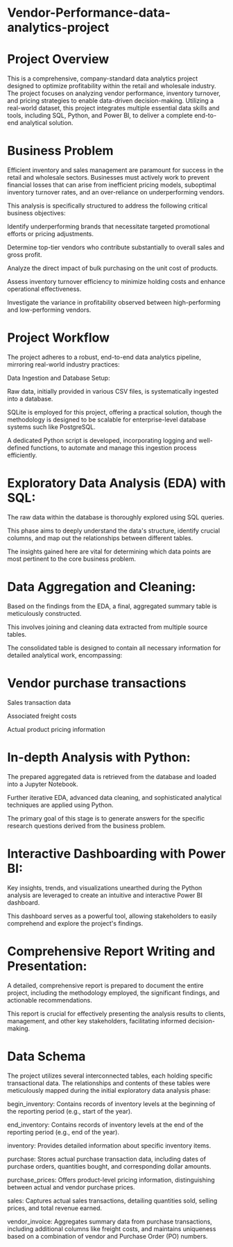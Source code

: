 # Vendor-Performance-data-analytics-project

# Project Overview
This is a comprehensive, company-standard data analytics project designed to optimize profitability within the retail and wholesale industry. The project focuses on analyzing vendor performance, inventory turnover, and pricing strategies to enable data-driven decision-making. Utilizing a real-world dataset, this project integrates multiple essential data skills and tools, including SQL, Python, and Power BI, to deliver a complete end-to-end analytical solution.


# Business Problem
Efficient inventory and sales management are paramount for success in the retail and wholesale sectors. Businesses must actively work to prevent financial losses that can arise from inefficient pricing models, suboptimal inventory turnover rates, and an over-reliance on underperforming vendors.

This analysis is specifically structured to address the following critical business objectives:

Identify underperforming brands that necessitate targeted promotional efforts or pricing adjustments.

Determine top-tier vendors who contribute substantially to overall sales and gross profit.

Analyze the direct impact of bulk purchasing on the unit cost of products.

Assess inventory turnover efficiency to minimize holding costs and enhance operational effectiveness.

Investigate the variance in profitability observed between high-performing and low-performing vendors.


# Project Workflow
The project adheres to a robust, end-to-end data analytics pipeline, mirroring real-world industry practices:

Data Ingestion and Database Setup:

Raw data, initially provided in various CSV files, is systematically ingested into a database.

SQLite is employed for this project, offering a practical solution, though the methodology is designed to be scalable for enterprise-level database systems such like PostgreSQL.

A dedicated Python script is developed, incorporating logging and well-defined functions, to automate and manage this ingestion process efficiently.


# Exploratory Data Analysis (EDA) with SQL:

The raw data within the database is thoroughly explored using SQL queries.

This phase aims to deeply understand the data's structure, identify crucial columns, and map out the relationships between different tables.

The insights gained here are vital for determining which data points are most pertinent to the core business problem.


# Data Aggregation and Cleaning:

Based on the findings from the EDA, a final, aggregated summary table is meticulously constructed.

This involves joining and cleaning data extracted from multiple source tables.

The consolidated table is designed to contain all necessary information for detailed analytical work, encompassing:

# Vendor purchase transactions

Sales transaction data

Associated freight costs

Actual product pricing information


# In-depth Analysis with Python:

The prepared aggregated data is retrieved from the database and loaded into a Jupyter Notebook.

Further iterative EDA, advanced data cleaning, and sophisticated analytical techniques are applied using Python.

The primary goal of this stage is to generate answers for the specific research questions derived from the business problem.


# Interactive Dashboarding with Power BI:

Key insights, trends, and visualizations unearthed during the Python analysis are leveraged to create an intuitive and interactive Power BI dashboard.

This dashboard serves as a powerful tool, allowing stakeholders to easily comprehend and explore the project's findings.


# Comprehensive Report Writing and Presentation:

A detailed, comprehensive report is prepared to document the entire project, including the methodology employed, the significant findings, and actionable recommendations.

This report is crucial for effectively presenting the analysis results to clients, management, and other key stakeholders, facilitating informed decision-making.


# Data Schema
The project utilizes several interconnected tables, each holding specific transactional data. The relationships and contents of these tables were meticulously mapped during the initial exploratory data analysis phase:

begin_inventory: Contains records of inventory levels at the beginning of the reporting period (e.g., start of the year).

end_inventory: Contains records of inventory levels at the end of the reporting period (e.g., end of the year).

inventory: Provides detailed information about specific inventory items.

purchase: Stores actual purchase transaction data, including dates of purchase orders, quantities bought, and corresponding dollar amounts.

purchase_prices: Offers product-level pricing information, distinguishing between actual and vendor purchase prices.

sales: Captures actual sales transactions, detailing quantities sold, selling prices, and total revenue earned.

vendor_invoice: Aggregates summary data from purchase transactions, including additional columns like freight costs, and maintains uniqueness based on a combination of vendor and Purchase Order (PO) numbers.

